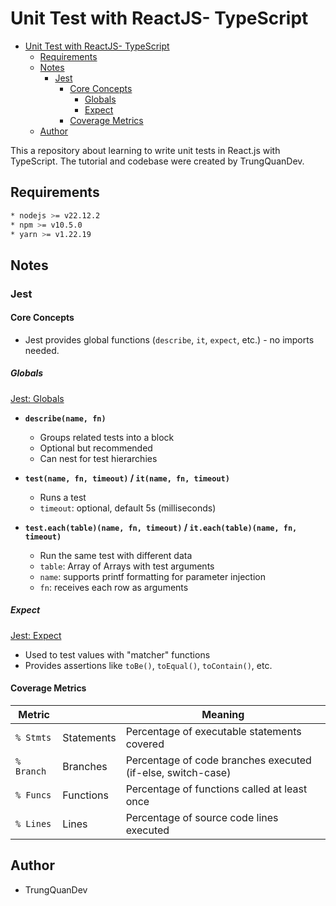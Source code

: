 # Unit Test with ReactJS- TypeScript

- [Unit Test with ReactJS- TypeScript](#unit-test-with-reactjs--typescript)
  - [Requirements](#requirements)
  - [Notes](#notes)
    - [Jest](#jest)
      - [Core Concepts](#core-concepts)
        - [Globals](#globals)
        - [Expect](#expect)
      - [Coverage Metrics](#coverage-metrics)
  - [Author](#author)

This a repository about learning to write unit tests in React.js with TypeScript. The tutorial and codebase were created by TrungQuanDev.

## Requirements

```bash
* nodejs >= v22.12.2
* npm >= v10.5.0
* yarn >= v1.22.19
```

## Notes

### Jest

#### Core Concepts

- Jest provides global functions (`describe`, `it`, `expect`, etc.) - no imports needed.

##### Globals

[Jest: Globals](https://jestjs.io/docs/api)

- **`describe(name, fn)`**
  - Groups related tests into a block
  - Optional but recommended
  - Can nest for test hierarchies

- **`test(name, fn, timeout)` / `it(name, fn, timeout)`**
  - Runs a test
  - `timeout`: optional, default 5s (milliseconds)

- **`test.each(table)(name, fn, timeout)` / `it.each(table)(name, fn, timeout)`**
  - Run the same test with different data
  - `table`: Array of Arrays with test arguments
  - `name`: supports printf formatting for parameter injection
  - `fn`: receives each row as arguments

##### Expect

[Jest: Expect](https://jestjs.io/docs/expect)

- Used to test values with "matcher" functions
- Provides assertions like `toBe()`, `toEqual()`, `toContain()`, etc.

#### Coverage Metrics

| Metric     |            | Meaning                                                     |
| ---------- | ---------- | ----------------------------------------------------------- |
| `% Stmts`  | Statements | Percentage of executable statements covered                 |
| `% Branch` | Branches   | Percentage of code branches executed (if-else, switch-case) |
| `% Funcs`  | Functions  | Percentage of functions called at least once                |
| `% Lines`  | Lines      | Percentage of source code lines executed                    |

## Author

- TrungQuanDev
